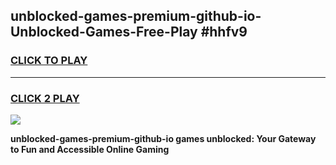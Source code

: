 
## unblocked-games-premium-github-io-Unblocked-Games-Free-Play #hhfv9
<h3>
<a href="https://us.freeplayer.one?title=unblocked-games-premium-github-io&ref=9M">CLICK TO PLAY</a></h3>
<hr>

<h3>
<a href="https://us.freeplayer.one?title=unblocked-games-premium-github-io&ref=9M">CLICK 2 PLAY</a>
  
</h3>

<a href="https://us.freeplayer.one?title=unblocked-games-premium-github-io&ref=9M"><img src="https://clearcache.store/games.png"></a>


**unblocked-games-premium-github-io games unblocked: Your Gateway to Fun and Accessible Online Gaming**
